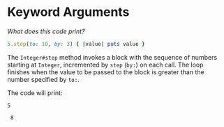 # Keyword Arguments

*What does this code print?*

```ruby
5.step(to: 10, by: 3) { |value| puts value }
```

The `Integer#step` method invokes a block with the sequence of numbers starting at `Integer`, incremented by `step` (`by:`) on each call. The loop finishes when the value to be passed to the block is greater than the number specified by `to:`.

The code will print:

`5`

` 8`



